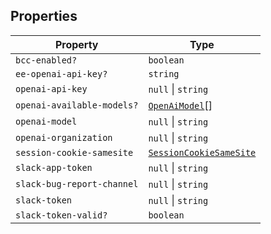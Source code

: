 ## Properties

| Property                                                         | Type                                                |
| ---------------------------------------------------------------- | --------------------------------------------------- |
| <a id="bcc-enabled"></a> `bcc-enabled?`                          | `boolean`                                           |
| <a id="ee-openai-api-key"></a> `ee-openai-api-key?`              | `string`                                            |
| <a id="openai-api-key"></a> `openai-api-key`                     | `null` \| `string`                                  |
| <a id="openai-available-models"></a> `openai-available-models?`  | [`OpenAiModel`](OpenAiModel.md)[]                   |
| <a id="openai-model"></a> `openai-model`                         | `null` \| `string`                                  |
| <a id="openai-organization"></a> `openai-organization`           | `null` \| `string`                                  |
| <a id="session-cookie-samesite"></a> `session-cookie-samesite`   | [`SessionCookieSameSite`](SessionCookieSameSite.md) |
| <a id="slack-app-token"></a> `slack-app-token`                   | `null` \| `string`                                  |
| <a id="slack-bug-report-channel"></a> `slack-bug-report-channel` | `null` \| `string`                                  |
| <a id="slack-token"></a> `slack-token`                           | `null` \| `string`                                  |
| <a id="slack-token-valid"></a> `slack-token-valid?`              | `boolean`                                           |
